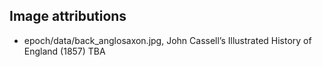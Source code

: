 Image attributions
------------------

*  epoch/data/back_anglosaxon.jpg,  John Cassell’s Illustrated History of England (1857)
TBA
